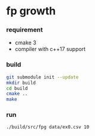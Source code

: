 # fp growth

### requirement

* cmake 3
* compiler with c++17 support

### build

```bash
git submodule init --update
mkdir build
cd build
cmake ..
make
```

### run

```bash
./build/src/fpg data/ex0.csv 10
```

